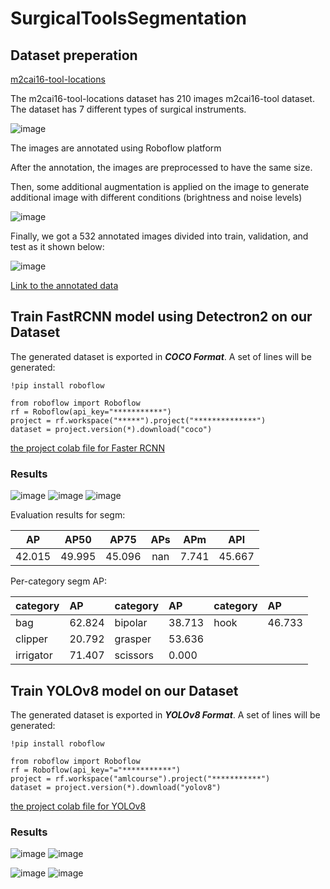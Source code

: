 # SurgicalToolsSegmentation

## Dataset preperation

[m2cai16-tool-locations](http://ai.stanford.edu/~syyeung/resources/m2cai16-tool-locations.zip)

The m2cai16-tool-locations dataset has 210 images m2cai16-tool dataset. The dataset has 7 different types of surgical instruments.

![image](https://user-images.githubusercontent.com/94979970/229603941-36d19b1d-54c3-42aa-bf73-78c689fab954.png)

The images are annotated using Roboflow platform

After the annotation, the images are preprocessed to have the same size.

Then, some additional augmentation is applied on the image to generate additional image with different conditions (brightness and noise levels)

![image](https://user-images.githubusercontent.com/94979970/235088072-ff005275-7a5c-47ac-b39f-f268391c34d0.png)


Finally, we got a 532 annotated images divided into train, validation, and test as it shown below:

![image](https://user-images.githubusercontent.com/94979970/235087963-4ef3eb30-8097-4070-8755-70614d7fbd7d.png)

[Link to the annotated data](https://app.roboflow.com/amlcourse/surgical-tools-detection-tjnkm/1)


## Train FastRCNN model using Detectron2 on our Dataset

The generated dataset is exported in ***COCO Format***. A set of lines will be generated:

    !pip install roboflow

    from roboflow import Roboflow
    rf = Roboflow(api_key="***********")
    project = rf.workspace("*****").project("**************")
    dataset = project.version(*).download("coco")


[the project colab file for Faster RCNN](https://github.com/KaramAlmaghout/SurgicalToolsSegmentation/blob/main/AML_Assignment2_FasterRCNN.ipynb) 


### Results

![image](https://user-images.githubusercontent.com/94979970/235088718-c6966893-6dc6-4ccf-b92f-8b0a69f8bfc2.png)
![image](https://user-images.githubusercontent.com/94979970/235088744-fc25bd64-63cb-41ad-9b63-5de39853e8fe.png)
![image](https://user-images.githubusercontent.com/94979970/235088877-f980fc14-c7be-4de2-afb6-03a099317889.png)


Evaluation results for segm: 

|   AP   |  AP50  |  AP75  |  APs  |  APm  |  APl   |
|:------:|:------:|:------:|:-----:|:-----:|:------:|
| 42.015 | 49.995 | 45.096 |  nan  | 7.741 | 45.667 |

Per-category segm AP: 

| category       | AP     | category   | AP     | category   | AP     |
|:---------------|:-------|:-----------|:-------|:-----------|:-------|
| bag            | 62.824 | bipolar    | 38.713 |hook        | 46.733 |
| clipper        | 20.792 | grasper    | 53.636 |            |        |
| irrigator      | 71.407 | scissors   | 0.000  |            |        |



## Train YOLOv8 model on our Dataset

The generated dataset is exported in ***YOLOv8 Format***. A set of lines will be generated:

    !pip install roboflow
    
    from roboflow import Roboflow
    rf = Roboflow(api_key="="***********")
    project = rf.workspace("amlcourse").project("***********")
    dataset = project.version(*).download("yolov8")


[the project colab file for YOLOv8]()

### Results

![image](https://user-images.githubusercontent.com/94979970/235142408-13a88ba6-caa6-42a6-810b-6c883e9d8ccd.png)
![image](https://user-images.githubusercontent.com/94979970/235142426-ef272748-76c5-4342-9974-5a68e964c03d.png)


![image](https://user-images.githubusercontent.com/94979970/235142630-8173a67b-adc6-463e-aed2-30c7b746e66a.png)
![image](https://user-images.githubusercontent.com/94979970/235142706-f670c68a-1506-4de0-99e3-8e3c25bb2863.png)


